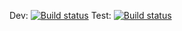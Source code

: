 Dev: [![Build status](https://build.appcenter.ms/v0.1/apps/e9425323-a3f2-408c-8cc9-193ae6c4812a/branches/master/badge)](https://appcenter.ms)
Test: [![Build status](https://build.appcenter.ms/v0.1/apps/e9425323-a3f2-408c-8cc9-193ae6c4812a/branches/dev/badge)](https://appcenter.ms)
